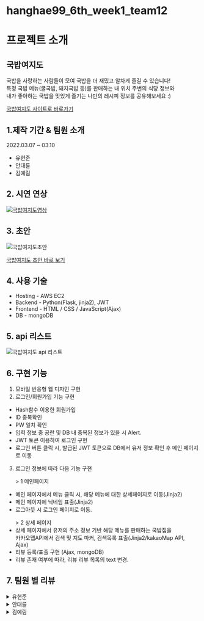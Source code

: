 # hanghae99_6th_week1_team12
# 프로젝트 소개
## 국밥여지도
국밥을 사랑하는 사람들이 모여 국밥을 더 재밌고 알차게 즐길 수 있습니다!</br>
특정 국밥 메뉴(굴국밥, 돼지국밥 등)를 판매하는 내 위치 주변의 식당 정보와<br/>
내가 좋아하는 국밥을 맛있게 즐기는 나만의 레시피 정보를 공유해보세요 :)

[국밥여지도 사이트로 바로가기](http://hyeonjun.shop/)
##  1.제작 기간 & 팀원 소개
2022.03.07 ~ 03.10
- 유현준
- 안대륜
- 김예림
## 2. 시연 연상 
[![국밥여지도영상](https://i.ytimg.com/an_webp/Jch7Okq-Whc/mqdefault_6s.webp?du=3000&sqp=CIDxppEG&rs=AOn4CLAMGi6bchbLpe8R0nHfYaBLHiW2Wg)](https://www.youtube.com/watch?v=Jch7Okq-Whc)
## 3. 초안

![국밥여지도초안](https://user-images.githubusercontent.com/101086604/157632341-f0b3bf12-d24d-4f83-9ccb-b0785379ebbc.png)

[국밥여지도 초안 바로 보기](https://velog.io/@kr4460/%ED%95%AD%ED%95%B4-99-6%EA%B8%B0-1%EC%A3%BC%EC%B0%A8-12%EC%A1%B0-S.A)

## 4. 사용 기술
- Hosting - AWS EC2 </br>
- Backend - Python(Flask, jinja2), JWT </br>
- Frontend - HTML / CSS / JavaScript(Ajax) </br>
- DB - mongoDB </br>
## 5. api 리스트
![국밥여지도 api 리스트](https://user-images.githubusercontent.com/101086604/157633596-a01cf3ce-34c1-4bb7-8ec2-160652060be9.PNG)
## 6. 구현 기능
1. 모바일 반응형 웹 디자인 구현
2. 로그인/회원가입 기능 구현
- Hash함수 이용한 회원가입
- ID 중복확인
- PW 일치 확인
- 입력 정보 중 공란 및 DB 내 중복된 정보가 있을 시 Alert.
- JWT 토큰 이용하여 로그인 구현
- 로그인 버튼 클릭 시, 발급된 JWT 토큰으로 DB에서 유저 정보 확인 후 메인 페이지로 이동
3. 로그인 정보에 따라 다음 기능 구현</p>
&gt;  1 메인페이지
- 메인 페이지에서 메뉴 클릭 시, 해당 메뉴에 대한 상세페이지로 이동(Jinja2)
- 메인 페이지에 닉네임 표출(Jinja2)
- 로그아웃 시 로그인 페이지로 이동.</p>
&gt;  2 상세 페이지
- 상세 페이지에서 유저의 주소 정보 기반 해당 메뉴를 판매하는 국밥집을</br>
  카카오맵API에서 검색 및 지도 마커, 검색목록 표출(Jinja2/kakaoMap API, Ajax)
- 리뷰 등록/표출 구현 (Ajax, mongoDB)
- 리뷰 존재 여부에 따라, 리뷰 리뷰 목록의 text 변경.
## 7. 팀원 별 리뷰
<details>
    <summary>
        유현준
    </summary>
    <div markcown="1">
        웹프로젝트를 완성시키는 것도 처음이지만, 팀장으로서 이를 리드하는 것은 더더욱 처음이었기 때문에, 아직도 팀원 모두가 유의미하게 성장하는데 많이 보탬이 되지 못했던 것 같아, 많은 아쉬움이 남는다. 그럼에도 불구하고, 갑작스런 웹 미니 프로젝트를 통해, '개발'이란 작업은 완벽하게 개념을 숙지하고 뛰어드는 작업이 아니라, 문제를 실시간으로 해결해가면서 개념을 숙지하고, 배워나가는 작업이라는 것을 뼈저리게 느낄 수 있었다. 그리고 개발자 간에 협업을 어떻게 하는 것이 좋을지 많은 고민을 남게 한 시간이었다. 개인적으로, 깃헙을 잘 활용하는 법을 좀 더 배워야겠다.
    </div>
</details>
<details>
    <summary>
        안대륜
    </summary>
    <div markcown="1">
        1주차 미니프로젝트를 진행하는 동안 벽을 느끼게되었고 ,시작전에 더 철저히 준비해서 올껄 이라는 후회와 제 실력이 너무나 부족함을 깨닫게 되었습니다 그러면서 자연스럽게 팀원분들을 의지하게되어 죄송한마음이 컸었고, 이번에 일단 한번 프로젝트를 준비하면서 부딪쳐본것을 경험삼아 포기하지 않고 얼른 나도 성장해서 다음 프로젝트에서는 2인분이상해서 팀원들을 커버할수있는실력을가지기위해 잠을 더줄이고 열심히 하기로 결심하게되었습니다..
    </div>
</details>
<details>
    <summary>
        김예림
    </summary>
    <div markcown="1">
        시작전에 많은 공부를 하고 했으면 좋았을 것이라고 생각했다. 그리고 가장 중요한 것은 협업하는 툴을 잘 다루는 법을 배워서 잘 커뮤니케이션 하는 것이 중요하다는 생각이 들었다. 기여한 바가 작지만 그래도 팀장님께서 하드캐리해주신 덕분에 프로젝트를 잘 끝낼 수 있어서 감사하다. 
    </div>
</details>
